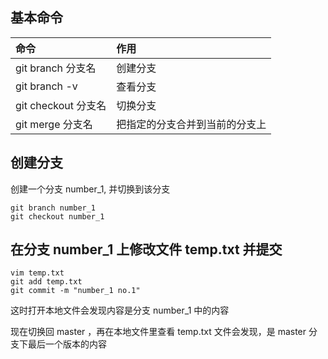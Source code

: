 
## 基本命令

| 命令       | 作用      |
|:---------|:---------|
|git branch 分支名|创建分支|
|git branch -v|查看分支|
|git checkout 分支名|切换分支|
|git merge 分支名|把指定的分支合并到当前的分支上|

## 创建分支

创建一个分支 number_1, 并切换到该分支

```
git branch number_1
git checkout number_1
```

## 在分支 number_1 上修改文件 temp.txt 并提交

```
vim temp.txt
git add temp.txt
git commit -m "number_1 no.1"
```

这时打开本地文件会发现内容是分支 number_1 中的内容

现在切换回 master ，再在本地文件里查看 temp.txt 文件会发现，是 master 分支下最后一个版本的内容

